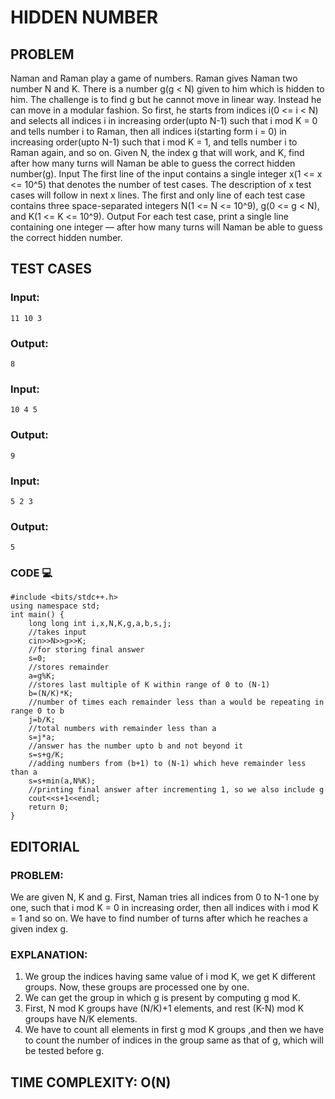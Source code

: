 # HIDDEN NUMBER

## PROBLEM
Naman and Raman play a game of numbers. Raman gives Naman two number N and K. There is a number g(g < N) given to him which is hidden to him. The challenge is to find g but he cannot move in linear way. Instead he can move in a modular fashion. So first, he starts from indices i(0 <= i < N) and selects all indices i in increasing order(upto N-1) such that i mod K = 0 and tells number i to Raman, then all indices i(starting form i = 0) in increasing order(upto N-1) such that i mod K = 1, and tells number i to Raman again, and so on. Given N, the index g that will work, and K, find after how many turns will Naman be able to guess the correct hidden number(g). Input The first line of the input contains a single integer x(1 <= x <= 10^5) that denotes the number of test cases. The description of x test cases will follow in next x lines. The first and only line of each test case contains three space-separated integers N(1 <= N <= 10^9), g(0 <= g < N), and K(1 <= K <= 10^9). Output For each test case, print a single line containing one integer — after how many turns will Naman be able to guess the correct hidden number.

## TEST CASES

### Input:
```
11 10 3
```
### Output:
```
8
```

### Input:
```
10 4 5
```
### Output:
```
9
```

### Input:
```
5 2 3
```
### Output:
```
5
```
### CODE 💻
```
#include <bits/stdc++.h>
using namespace std;
int main() {
	long long int i,x,N,K,g,a,b,s,j;
    //takes input
	cin>>N>>g>>K;          
    //for storing final answer
	s=0;        
    //stores remainder
	a=g%K;         
    //stores last multiple of K within range of 0 to (N-1)
	b=(N/K)*K;         
    //number of times each remainder less than a would be repeating in range 0 to b
	j=b/K;         
    //total numbers with remainder less than a
	s=j*a;         
    //answer has the number upto b and not beyond it
	s=s+g/K;         
    //adding numbers from (b+1) to (N-1) which heve remainder less than a
	s=s+min(a,N%K);         
    //printing final answer after incrementing 1, so we also include g
	cout<<s+1<<endl;
	return 0;
}
```
## EDITORIAL

### PROBLEM:

We are given N, K and g. First, Naman tries all indices from 0 to N-1 one by one, such that i mod K = 0 in increasing order, then all indices with i mod K = 1 and so on.
We have to find number of turns after which he reaches a given index g.

### EXPLANATION:

1. We group the indices having same value of i mod K, we get K different groups. Now, these groups are processed one by one.
2. We can get the group in which g is present by computing g mod K.
3. First, N mod K groups have (N/K)+1 elements, and rest (K-N) mod K groups have N/K elements.
4. We have to count all elements in first g mod K groups ,and then we have to count the number of indices in the group same as that of g, which will be tested before g.

## TIME COMPLEXITY: O(N)
